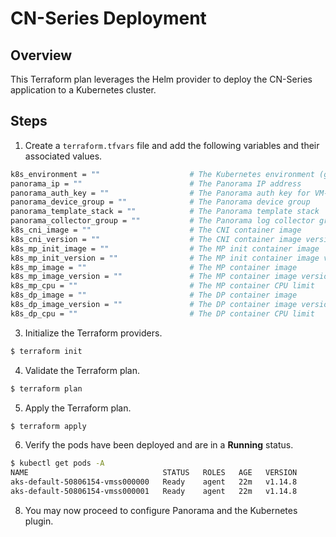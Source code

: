 CN-Series Deployment
===

Overview
---
This Terraform plan leverages the Helm provider to deploy the CN-Series application to a Kubernetes cluster.

Steps
---

1. Create a `terraform.tfvars` file and add the following variables and their associated values.
```bash
k8s_environment = ""                    # The Kubernetes environment (gke|eks|aks|openshift|native)
panorama_ip = ""                        # The Panorama IP address
panorama_auth_key = ""                  # The Panorama auth key for VM-series registration
panorama_device_group = ""              # The Panorama device group
panorama_template_stack = ""            # The Panorama template stack
panorama_collector_group = ""           # The Panorama log collector group
k8s_cni_image = ""                      # The CNI container image
k8s_cni_version = ""                    # The CNI container image version tag
k8s_mp_init_image = ""                  # The MP init container image
k8s_mp_init_version = ""                # The MP init container image version tag
k8s_mp_image = ""                       # The MP container image
k8s_mp_image_version = ""               # The MP container image version tag
k8s_mp_cpu = ""                         # The MP container CPU limit
k8s_dp_image = ""                       # The DP container image
k8s_dp_image_version = ""               # The DP container image version tag
k8s_dp_cpu = ""                         # The DP container CPU limit
```

3. Initialize the Terraform providers.
```bash
$ terraform init
```

4. Validate the Terraform plan.
```bash
$ terraform plan
```

5. Apply the Terraform plan.
```bash
$ terraform apply
```

6. Verify the pods have been deployed and are in a **Running** status.
```bash
$ kubectl get pods -A
NAME                              STATUS   ROLES   AGE   VERSION
aks-default-50806154-vmss000000   Ready    agent   22m   v1.14.8
aks-default-50806154-vmss000001   Ready    agent   22m   v1.14.8
```

8. You may now proceed to configure Panorama and the Kubernetes plugin.
